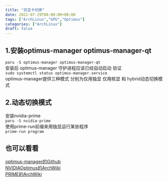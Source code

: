 ```yaml
---
title: "双显卡切换"
date: 2022-07-29T08:00:00+08:00
tags: ["ArchLinux","GPU","Optimus"]
categories: ["ArchLinux"]
draft: false
---
```


## 1.安装optimus-manager optimus-manager-qt

`paru -S optimus-manager optimus-manager-qt`  
安装后 optimus-manager 守护进程应该已经自动启动 验证  
`sudo systemctl status optimus-manager.service`  
optimus-manager提供三种模式 分别为仅用独显 仅用核显 和 hybrid动态切换模式

## 2.动态切换模式

安装nvidia-prime  
`paru -S nvidia-prime`  
使用prime-run前缀来用独显运行某些程序  
`prime-run program`

## 也可以看看

[optimus-manager的Github](https://github.com/Askannz/optimus-manager)  
[NVIDIAOptimus的ArchWiki](https://wiki.archlinux.org/title/NVIDIA_Optimus)  
[PRIME的ArchWiki](https://wiki.archlinux.org/title/PRIME)